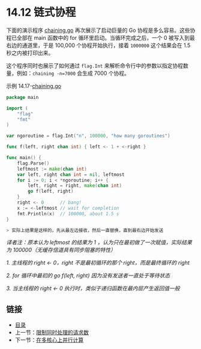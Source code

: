 # 14.12 链式协程

下面的演示程序 [chaining.go](examples/chapter_14/chaining.go) 再次展示了启动巨量的 Go 协程是多么容易。这些协程已全部在 main 函数中的 for
循环里启动。当循环完成之后，一个 0 被写入到最右边的通道里，于是 100,000 个协程开始执行，接着 `1000000` 这个结果会在 1.5 秒之内被打印出来。


这个程序同时也展示了如何通过 `flag.Int` 来解析命令行中的参数以指定协程数量，例如：`chaining -n=7000` 会生成 7000 个协程。
 

示例 14.17-[chaining.go](examples/chapter_14/chaining.go)
```go
package main

import (
	"flag"
	"fmt"
)

var ngoroutine = flag.Int("n", 100000, "how many goroutines")

func f(left, right chan int) { left <- 1 + <-right }

func main() {
	flag.Parse()
	leftmost := make(chan int)
	var left, right chan int = nil, leftmost
	for i := 0; i < *ngoroutine; i++ {
		left, right = right, make(chan int)
		go f(left, right)
	}
	right <- 0      // bang!
	x := <-leftmost // wait for completion
	fmt.Println(x)  // 100000, about 1.5 s
}

> 实际上结果是这样的，先从最左边接收，然后一直替换，直到最右边开始发送

```
*译者注：原本认为 leftmost 的结果为 1 ，认为只在最初做了一次赋值，实际结果为 100000（无缓存信道具有同步阻塞的特性）*

*1. 主线程的 right <- 0，right 不是最初循环的那个 right，而是最终循环的 right*

*2. for 循环中最初的 go f(left, right) 因为没有发送者一直处于等待状态*

*3. 当主线程的 right <- 0 执行时，类似于递归函数在最内层产生返回值一般*

## 链接

- [目录](directory.md)
- 上一节：[限制同时处理的请求数](14.11.md)
- 下一节：[在多核心上并行计算](14.13.md)
 
